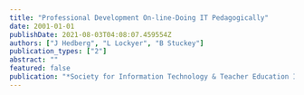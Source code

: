 ```yaml
---
title: "Professional Development On-line-Doing IT Pedagogically"
date: 2001-01-01
publishDate: 2021-08-03T04:08:07.459554Z
authors: ["J Hedberg", "L Lockyer", "B Stuckey"]
publication_types: ["2"]
abstract: ""
featured: false
publication: "*Society for Information Technology & Teacher Education International …*"
---
```


